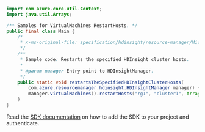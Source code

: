 ```java
import com.azure.core.util.Context;
import java.util.Arrays;

/** Samples for VirtualMachines RestartHosts. */
public final class Main {
    /*
     * x-ms-original-file: specification/hdinsight/resource-manager/Microsoft.HDInsight/stable/2021-06-01/examples/RestartVirtualMachinesOperation.json
     */
    /**
     * Sample code: Restarts the specified HDInsight cluster hosts.
     *
     * @param manager Entry point to HDInsightManager.
     */
    public static void restartsTheSpecifiedHDInsightClusterHosts(
        com.azure.resourcemanager.hdinsight.HDInsightManager manager) {
        manager.virtualMachines().restartHosts("rg1", "cluster1", Arrays.asList("gateway1", "gateway3"), Context.NONE);
    }
}
```

Read the [SDK documentation](https://github.com/Azure/azure-sdk-for-java/blob/azure-resourcemanager-hdinsight_1.0.0-beta.5/sdk/hdinsight/azure-resourcemanager-hdinsight/README.md) on how to add the SDK to your project and authenticate.
